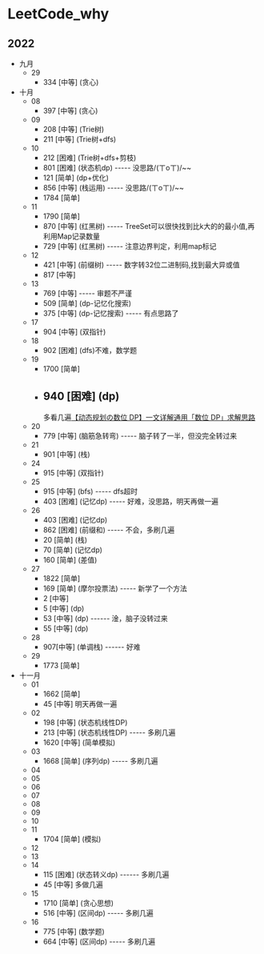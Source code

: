 # LeetCode_why

## 2022

- 九月
    - 29
        - 334 [中等] (贪心)
- 十月
    - 08
        - 397 [中等] (贪心)
    - 09
        - 208 [中等] (Trie树)
        - 211 [中等] (Trie树+dfs)
    - 10
        - 212 [困难] (Trie树+dfs+剪枝)
        - 801 [困难] (状态机dp) ----- 没思路/(ㄒoㄒ)/~~
        - 121 [简单] (dp+优化)
        - 856 [中等] (栈运用) ----- 没思路/(ㄒoㄒ)/~~
        - 1784 [简单]
    - 11
        - 1790 [简单]
        - 870 [中等] (红黑树) ----- TreeSet可以很快找到比k大的的最小值,再利用Map记录数量
        - 729 [中等] (红黑树) ----- 注意边界判定，利用map标记
    - 12
        - 421 [中等] (前缀树) ----- 数字转32位二进制码,找到最大异或值
        - 817 [中等]
    - 13
        - 769 [中等] ----- 审题不严谨
        - 509 [简单] (dp-记忆化搜索)
        - 375 [中等] (dp-记忆搜索) ----- 有点思路了
    - 17
        - 904 [中等] (双指针)
    - 18
        - 902 [困难] (dfs)不难，数学题
    - 19
        - 1700 [简单]
        - 940 [困难]
          (dp)
          -----
          多看几遍[【动态规划の数位 DP】一文详解通用「数位 DP」求解思路](https://mp.weixin.qq.com/s?__biz=MzU4NDE3MTEyMA==&mid=2247490779&idx=1&sn=9a07bef5a856ca34f5c18a4541a50e9c)
    - 20
        - 779 [中等] (脑筋急转弯) ----- 脑子转了一半，但没完全转过来
    - 21
        - 901 [中等] (栈)
    - 24
        - 915 [中等] (双指针)
    - 25
        - 915 [中等] (bfs) ----- dfs超时
        - 403 [困难] (记忆dp) ----- 好难，没思路，明天再做一遍
    - 26
        - 403 [困难] (记忆dp)
        - 862 [困难] (前缀和) ----- 不会，多刷几遍
        - 20  [简单] (栈)
        - 70  [简单] (记忆dp)
        - 160 [简单] (差值)
    - 27
        - 1822 [简单]
        - 169 [简单] (摩尔投票法) ----- 新学了一个方法
        - 2 [中等]
        - 5 [中等] (dp)
        - 53 [中等] (dp) ------ 淦，脑子没转过来
        - 55 [中等] (dp)
    - 28
        - 907[中等] (单调栈) ------ 好难
    - 29
        - 1773 [简单]
- 十一月
    - 01
        - 1662 [简单]
        - 45 [中等] 明天再做一遍
    - 02
        - 198 [中等] (状态机线性DP)
        - 213 [中等] (状态机线性DP) ----- 多刷几遍
        - 1620 [中等] (简单模拟)
    - 03
        - 1668 [简单] (序列dp) ----- 多刷几遍
    - 04
    - 05
    - 06
    - 07
    - 08
    - 09
    - 10
    - 11
        - 1704 [简单] (模拟)
    - 12
    - 13
    - 14
        - 115  [困难] (状态转义dp) ------ 多刷几遍
        - 45 [中等] 多做几遍
    - 15
        - 1710 [简单] (贪心思想)
        - 516 [中等] (区间dp) ----- 多刷几遍
    - 16
        - 775 [中等] (数学题)
        - 664 [中等] (区间dp) ----- 多刷几遍